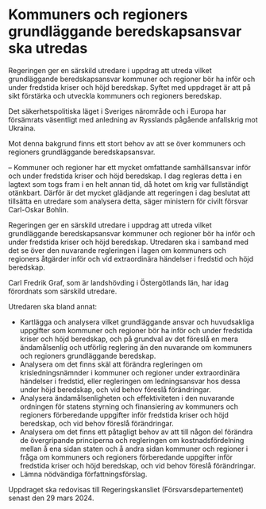 # Kommuners och regioners grundläggande beredskapsansvar ska utredas

Regeringen ger en särskild utredare i uppdrag att utreda vilket grundläggande beredskapsansvar kommuner och regioner bör ha inför och under fredstida kriser och höjd beredskap. Syftet med uppdraget är att på sikt förstärka och utveckla kommuners och regioners beredskap.

Det säkerhetspolitiska läget i Sveriges närområde och i Europa har försämrats väsentligt med anledning av Rysslands pågående anfallskrig mot Ukraina.

Mot denna bakgrund finns ett stort behov av att se över kommuners och regioners grundläggande beredskapsansvar.

– Kommuner och regioner har ett mycket omfattande samhällsansvar inför och under fredstida kriser och höjd beredskap. I dag regleras detta i en lagtext som togs fram i en helt annan tid, då hotet om krig var fullständigt otänkbart. Därför är det mycket glädjande att regeringen i dag beslutat att tillsätta en utredare som analysera detta, säger ministern för civilt försvar Carl-Oskar Bohlin.

Regeringen ger en särskild utredare i uppdrag att utreda vilket grundläggande beredskapsansvar kommuner och regioner bör ha inför och under fredstida kriser och höjd beredskap. Utredaren ska i samband med det se över den nuvarande regleringen i lagen om kommuners och regioners åtgärder inför och vid extraordinära händelser i fredstid och höjd beredskap.

Carl Fredrik Graf, som är landshövding i Östergötlands län, har idag förordnats som särskild utredare.

Utredaren ska bland annat:

* Kartlägga och analysera vilket grundläggande ansvar och huvudsakliga uppgifter som kommuner och regioner bör ha inför och under fredstida kriser och höjd beredskap, och på grundval av det föreslå en mera ändamålsenlig och utförlig reglering än den nuvarande om kommuners och regioners grundläggande beredskap.
* Analysera om det finns skäl att förändra regleringen om krisledningsnämnder i kommuner och regioner under extraordinära händelser i fredstid, eller regleringen om ledningsansvar hos dessa under höjd beredskap, och vid behov föreslå förändringar.
* Analysera ändamålsenligheten och effektiviteten i den nuvarande ordningen för statens styrning och finansiering av kommuners och regioners förberedande uppgifter inför fredstida kriser och höjd beredskap, och vid behov föreslå förändringar.
* Analysera om det finns ett påtagligt behov av att till någon del förändra de övergripande principerna och regleringen om kostnadsfördelning mellan å ena sidan staten och å andra sidan kommuner och regioner i fråga om kommuners och regioners förberedande uppgifter inför fredstida kriser och höjd beredskap, och vid behov föreslå förändringar.
* Lämna nödvändiga författningsförslag.

Uppdraget ska redovisas till Regeringskansliet (Försvarsdepartementet) senast den 29 mars 2024.
